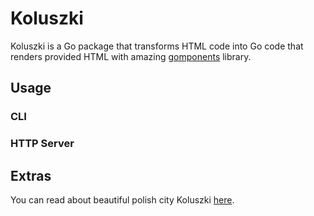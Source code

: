 # Koluszki

Koluszki is a Go package that transforms HTML code into Go code that renders
provided HTML with amazing [gomponents](https://github.com/maragudk/gomponents)
library.

## Usage

### CLI

### HTTP Server

## Extras

You can read about beautiful polish city Koluszki [here](https://en.wikipedia.org/wiki/Koluszki).

